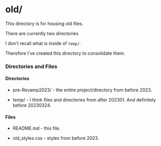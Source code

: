 # old/

This directory is for housing old files.

There are currently two directories

I don't recall what is inside of `temp/`.

Therefore I've created this directory to consolidate them.

### Directories and Files

#### Directories

- pre-Revamp2023/ - the entire project/directory from before 2023.

- temp/ - I think files and directories from after 202301. And definitely before 20230324.

#### Files

- README.md - this file.

- old_styles.css - styles from before 2023.
